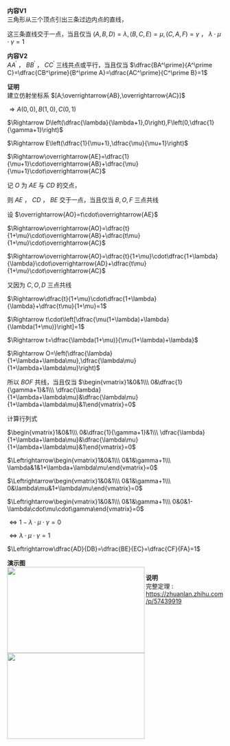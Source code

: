 **内容V1**  
三角形从三个顶点引出三条过边内点的直线，  
  
这三条直线交于一点，当且仅当 $(A,B,D)=\lambda,(B,C,E)=\mu,(C,A,F)=\gamma$ ， $\lambda\cdot\mu\cdot\gamma=1$  
  
**内容V2**  
$AA^\prime$ ， $BB^\prime$ ， $CC^\prime$ 三线共点或平行，当且仅当 $\dfrac{BA^\prime}{A^\prime C}=\dfrac{CB^\prime}{B^\prime A}=\dfrac{AC^\prime}{C^\prime B}=1$  
  
**证明**  
建立仿射坐标系 $[A;\overrightarrow{AB},\overrightarrow{AC}]$  
  
$\Rightarrow A(0,0),B(1,0),C(0,1)$  
  
$\Rightarrow D\left(\dfrac{\lambda}{\lambda+1},0\right),F\left(0,\dfrac{1}{\gamma+1}\right)$  
  
$\Rightarrow E\left(\dfrac{1}{\mu+1},\dfrac{\mu}{\mu+1}\right)$  
  
$\Rightarrow\overrightarrow{AE}=\dfrac{1}{\mu+1}\cdot\overrightarrow{AB}+\dfrac{\mu}{\mu+1}\cdot\overrightarrow{AC}$  
  
记 $O$ 为 $AE$ 与 $CD$ 的交点，  
  
则 $AE$ ， $CD$ ， $BE$ 交于一点，当且仅当 $B,O,F$ 三点共线  
  
设 $\overrightarrow{AO}=t\cdot\overrightarrow{AE}$  
  
$\Rightarrow\overrightarrow{AO}=\dfrac{t}{1+\mu}\cdot\overrightarrow{AB}+\dfrac{t\mu}{1+\mu}\cdot\overrightarrow{AC}$  
  
$\Rightarrow\overrightarrow{AO}=\dfrac{t}{1+\mu}\cdot\dfrac{1+\lambda}{\lambda}\cdot\overrightarrow{AD}+\dfrac{t\mu}{1+\mu}\cdot\overrightarrow{AC}$  
  
又因为 $C,O,D$ 三点共线  
  
$\Rightarrow\dfrac{t}{1+\mu}\cdot\dfrac{1+\lambda}{\lambda}+\dfrac{t\mu}{1+\mu}=1$  
  
$\Rightarrow t\cdot\left[\dfrac{\mu(1+\lambda)+\lambda}{\lambda(1+\mu)}\right]=1$  
  
$\Rightarrow t=\dfrac{\lambda(1+\mu)}{\mu(1+\lambda)+\lambda}$  
  
$\Rightarrow O=\left(\dfrac{\lambda}{1+\lambda+\lambda\mu},\dfrac{\lambda\mu}{1+\lambda+\lambda\mu}\right)$  
  
所以 $BOF$ 共线，当且仅当 $\begin{vmatrix}1&0&1\\\ 0&\dfrac{1}{\gamma+1}&1\\\ \dfrac{\lambda}{1+\lambda+\lambda\mu}&\dfrac{\lambda\mu}{1+\lambda+\lambda\mu}&1\end{vmatrix}=0$  
  
计算行列式  
  
$\begin{vmatrix}1&0&1\\\ 0&\dfrac{1}{\gamma+1}&1\\\ \dfrac{\lambda}{1+\lambda+\lambda\mu}&\dfrac{\lambda\mu}{1+\lambda+\lambda\mu}&1\end{vmatrix}=0$  
  
$\Leftrightarrow\begin{vmatrix}1&0&1\\\ 0&1&\gamma+1\\\ \lambda&1&1+\lambda+\lambda\mu\end{vmatrix}=0$  
  
$\Leftrightarrow\begin{vmatrix}1&0&1\\\ 0&1&\gamma+1\\\ 0&\lambda\mu&1+\lambda\mu\end{vmatrix}=0$  
  
$\Leftrightarrow\begin{vmatrix}1&0&1\\\ 0&1&\gamma+1\\\ 0&0&1-\lambda\cdot\mu\cdot\gamma\end{vmatrix}=0$  
  
$\Leftrightarrow1-\lambda\cdot\mu\cdot\gamma=0$  
  
$\Leftrightarrow\lambda\cdot\mu\cdot\gamma=1$  
  
$\Leftrightarrow\dfrac{AD}{DB}=\dfrac{BE}{EC}=\dfrac{CF}{FA}=1$  
  
**演示图**  
<img src="E:\Math\work_space\math\098 resources\塞瓦定理2.png" width="320px" height="200px" align="left"/>  
  
<img src="E:\Math\work_space\math\098 resources\塞瓦定理.png" width="320px" height="200px" align="left"/>  
  
**说明**  
完整定理 : https://zhuanlan.zhihu.com/p/57439919  
